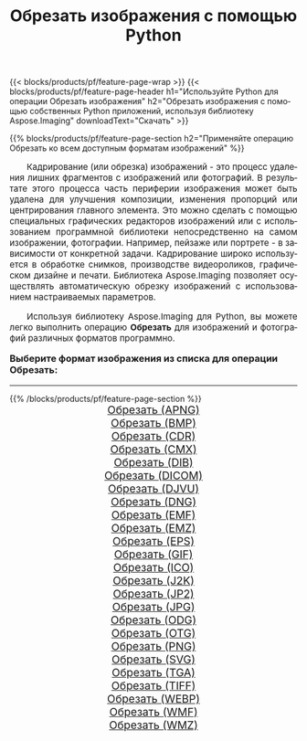 ﻿---
title: Обрезать изображения с помощью Python 
weight: 3920
url: /ru/python-net/crop/ 
lang: ru
langdirlevel: 2
locales: zh-hans,ja,it,ru,de,es,fr,nl,id,lt,pl,pt,vi,tr,ko,zh-hant,ar,hi,th,sv,cs,uk,he
description: Применяйте библиотеку Aspose.Imaging, чтобы Обрезать изображения и фотографии используя собственные Python приложения и серверные API.
---

{{< blocks/products/pf/feature-page-wrap >}}
{{< blocks/products/pf/feature-page-header h1="Используйте Python для операции Обрезать изображения" h2="Обрезать изображения с помощью собственных Python приложений, используя библиотеку Aspose.Imaging" downloadText="Скачать" >}}


{{% blocks/products/pf/feature-page-section  h2="Применяйте операцию Обрезать ко всем доступным форматам изображений" %}}
<p align="justify" style="text-indent:2em;font-size:15px;">
Кадрирование (или обрезка) изображений - это процесс удаления лишних фрагментов с изображений или фотографий. В результате этого процесса часть периферии изображения может быть удалена для улучшения композиции, изменения пропорций или центрирования главного элемента. Это можно сделать с помощью специальных графических редакторов изображений или с использованием программной библиотеки непосредственно на самом изображении, фотографии. Например, пейзаже или портрете - в зависимости от конкретной задачи. Кадрирование широко используется в обработке снимков, производстве видеороликов, графическом дизайне и печати. Библиотека Aspose.Imaging позволяет осуществлять автоматическую обрезку изображений с использованием настраиваемых параметров.
</p>
<p align="justify" style="text-indent:2em;font-size:15px;">
Используя библиотеку Aspose.Imaging для Python, вы можете легко выполнить операцию <b>Обрезать</b> для изображений и фотографий различных форматов программно.
</p>
<h3 style="margin-top:16px;">
Выберите формат изображения из списка для операции Обрезать:
</h3>
<hr/>
{{% /blocks/products/pf/feature-page-section %}}
<div class="container-fluid productfamilypage bg-gray">
    <div class="convertypes bg-gray agp-content section">
        <div class="container">
		<div class="row other-converters" style="gap: 10px;font-size: 19px;text-align:center;">
		    <div class='col-md-3 other-converter remove-lp remove-rp'><a href="/imaging/ru/python-net/crop/apng/" style="padding:15px;">Обрезать (APNG)</a></div><div class='col-md-3 other-converter remove-lp remove-rp'><a href="/imaging/ru/python-net/crop/bmp/" style="padding:15px;">Обрезать (BMP)</a></div><div class='col-md-3 other-converter remove-lp remove-rp'><a href="/imaging/ru/python-net/crop/cdr/" style="padding:15px;">Обрезать (CDR)</a></div><div class='col-md-3 other-converter remove-lp remove-rp'><a href="/imaging/ru/python-net/crop/cmx/" style="padding:15px;">Обрезать (CMX)</a></div><div class='col-md-3 other-converter remove-lp remove-rp'><a href="/imaging/ru/python-net/crop/dib/" style="padding:15px;">Обрезать (DIB)</a></div><div class='col-md-3 other-converter remove-lp remove-rp'><a href="/imaging/ru/python-net/crop/dicom/" style="padding:15px;">Обрезать (DICOM)</a></div><div class='col-md-3 other-converter remove-lp remove-rp'><a href="/imaging/ru/python-net/crop/djvu/" style="padding:15px;">Обрезать (DJVU)</a></div><div class='col-md-3 other-converter remove-lp remove-rp'><a href="/imaging/ru/python-net/crop/dng/" style="padding:15px;">Обрезать (DNG)</a></div><div class='col-md-3 other-converter remove-lp remove-rp'><a href="/imaging/ru/python-net/crop/emf/" style="padding:15px;">Обрезать (EMF)</a></div><div class='col-md-3 other-converter remove-lp remove-rp'><a href="/imaging/ru/python-net/crop/emz/" style="padding:15px;">Обрезать (EMZ)</a></div><div class='col-md-3 other-converter remove-lp remove-rp'><a href="/imaging/ru/python-net/crop/eps/" style="padding:15px;">Обрезать (EPS)</a></div><div class='col-md-3 other-converter remove-lp remove-rp'><a href="/imaging/ru/python-net/crop/gif/" style="padding:15px;">Обрезать (GIF)</a></div><div class='col-md-3 other-converter remove-lp remove-rp'><a href="/imaging/ru/python-net/crop/ico/" style="padding:15px;">Обрезать (ICO)</a></div><div class='col-md-3 other-converter remove-lp remove-rp'><a href="/imaging/ru/python-net/crop/j2k/" style="padding:15px;">Обрезать (J2K)</a></div><div class='col-md-3 other-converter remove-lp remove-rp'><a href="/imaging/ru/python-net/crop/jp2/" style="padding:15px;">Обрезать (JP2)</a></div><div class='col-md-3 other-converter remove-lp remove-rp'><a href="/imaging/ru/python-net/crop/jpg/" style="padding:15px;">Обрезать (JPG)</a></div><div class='col-md-3 other-converter remove-lp remove-rp'><a href="/imaging/ru/python-net/crop/odg/" style="padding:15px;">Обрезать (ODG)</a></div><div class='col-md-3 other-converter remove-lp remove-rp'><a href="/imaging/ru/python-net/crop/otg/" style="padding:15px;">Обрезать (OTG)</a></div><div class='col-md-3 other-converter remove-lp remove-rp'><a href="/imaging/ru/python-net/crop/png/" style="padding:15px;">Обрезать (PNG)</a></div><div class='col-md-3 other-converter remove-lp remove-rp'><a href="/imaging/ru/python-net/crop/svg/" style="padding:15px;">Обрезать (SVG)</a></div><div class='col-md-3 other-converter remove-lp remove-rp'><a href="/imaging/ru/python-net/crop/tga/" style="padding:15px;">Обрезать (TGA)</a></div><div class='col-md-3 other-converter remove-lp remove-rp'><a href="/imaging/ru/python-net/crop/tiff/" style="padding:15px;">Обрезать (TIFF)</a></div><div class='col-md-3 other-converter remove-lp remove-rp'><a href="/imaging/ru/python-net/crop/webp/" style="padding:15px;">Обрезать (WEBP)</a></div><div class='col-md-3 other-converter remove-lp remove-rp'><a href="/imaging/ru/python-net/crop/wmf/" style="padding:15px;">Обрезать (WMF)</a></div><div class='col-md-3 other-converter remove-lp remove-rp'><a href="/imaging/ru/python-net/crop/wmz/" style="padding:15px;">Обрезать (WMZ)</a></div>
                </div>
        </div>
    </div>
</div>
<br/>
